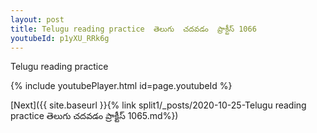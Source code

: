 ```yaml
---
layout: post
title: Telugu reading practice  తెలుగు  చదవడం  ప్రాక్టీస్ 1066
youtubeId: p1yXU_RRk6g
---
```

 
 
Telugu reading practice
 
 
 
 
 


{% include youtubePlayer.html id=page.youtubeId %}
 
[Next]({{ site.baseurl }}{% link  split1/_posts/2020-10-25-Telugu reading practice  తెలుగు  చదవడం  ప్రాక్టీస్ 1065.md%})
 
